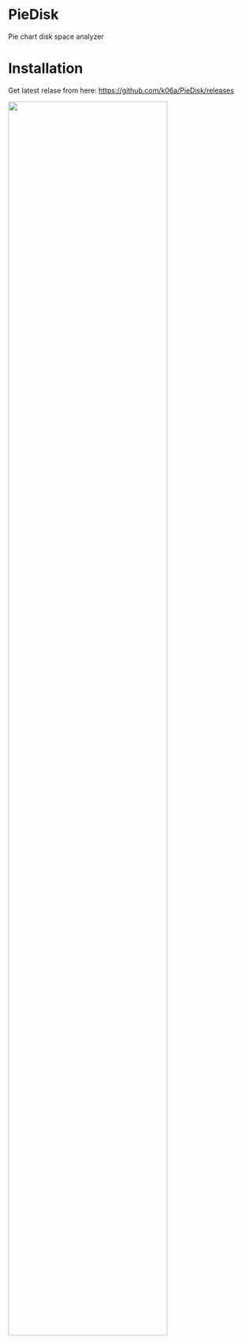 # PieDisk
Pie chart disk space analyzer

# Installation

Get latest relase from here: https://github.com/k06a/PieDisk/releases

<image src="images/1.png" width="80%">
